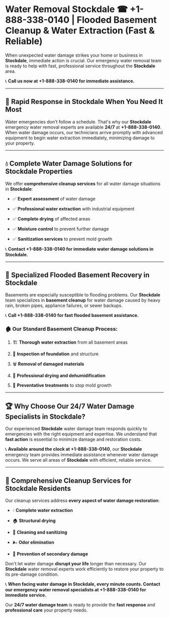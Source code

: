 # Water Removal Stockdale ☎ +1-888-338-0140 | Flooded Basement Cleanup & Water Extraction (Fast & Reliable)

When unexpected water damage strikes your home or business in **Stockdale**, immediate action is crucial. Our emergency water removal team is ready to help with fast, professional service throughout the **Stockdale** area. 

📞 **Call us now at +1-888-338-0140 for immediate assistance.**
---
## 🚀 Rapid Response in Stockdale When You Need It Most
Water emergencies don't follow a schedule. That's why our **Stockdale** emergency water removal experts are available **24/7** at **+1-888-338-0140**. When water damage occurs, our technicians arrive promptly with advanced equipment to begin water extraction immediately, minimizing damage to your property.
---
## 💧 Complete Water Damage Solutions for Stockdale Properties
We offer **comprehensive cleanup services** for all water damage situations in **Stockdale**:
- ✅ **Expert assessment** of water damage  
- ✅ **Professional water extraction** with industrial equipment  
- ✅ **Complete drying** of affected areas  
- ✅ **Moisture control** to prevent further damage  
- ✅ **Sanitization services** to prevent mold growth  
📞 **Contact +1-888-338-0140 for immediate water damage solutions in Stockdale.**
---
## 🌊 Specialized Flooded Basement Recovery in Stockdale
Basements are especially susceptible to flooding problems. Our **Stockdale** team specializes in **basement cleanup** for water damage caused by heavy rain, broken pipes, appliance failures, or sewer backups. 
📞 **Call +1-888-338-0140 for fast flooded basement assistance.**
### 🏚️ Our Standard Basement Cleanup Process:
1. 🏗️ **Thorough water extraction** from all basement areas  
2. 🔎 **Inspection of foundation** and structure  
3. 🗑️ **Removal of damaged materials**  
4. 💨 **Professional drying and dehumidification**  
5. 🚫 **Preventative treatments** to stop mold growth  
---
## 🏆 Why Choose Our 24/7 Water Damage Specialists in Stockdale?
Our experienced **Stockdale** water damage team responds quickly to emergencies with the right equipment and expertise. We understand that **fast action** is essential to minimize damage and restoration costs.
📞 **Available around the clock at +1-888-338-0140**, our **Stockdale** emergency team provides immediate assistance whenever water damage occurs. We serve all areas of **Stockdale** with efficient, reliable service.
---
## 🧹 Comprehensive Cleanup Services for Stockdale Residents
Our cleanup services address **every aspect of water damage restoration**:
- 💧 **Complete water extraction**  
- 🏠 **Structural drying**  
- 🧼 **Cleaning and sanitizing**  
- 🌬️ **Odor elimination**  
- 🚫 **Prevention of secondary damage**  
Don't let water damage **disrupt your life** longer than necessary. Our **Stockdale** water removal experts work efficiently to restore your property to its pre-damage condition.
📞 **When facing water damage in Stockdale, every minute counts. Contact our emergency water removal specialists at +1-888-338-0140 for immediate service.**
Our **24/7 water damage team** is ready to provide the **fast response** and **professional care** your property needs.
